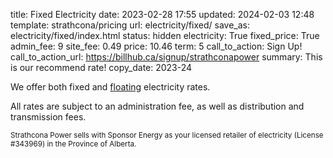 title: Fixed Electricity
date: 2023-02-28 17:55
updated: 2024-02-03 12:48
template: strathcona/pricing
url: electricity/fixed/
save_as: electricity/fixed/index.html
status: hidden
electricity: True
fixed_price: True
admin_fee: 9
site_fee: 0.49
price: 10.46
term: 5
call_to_action: Sign Up!
call_to_action_url: https://billhub.ca/signup/strathconapower
summary: This is our recommend rate!
copy_date: 2023-24

We offer both fixed and [floating]({filename}floating-electricity.md)
electricity rates.

All rates are subject to an administration fee, as well as distribution and
transmission fees.

<small markdown=1>
  Strathcona Power sells with Sponsor Energy as your licensed
  retailer of electricity (License #343969)
  in the Province of Alberta.
</small>
